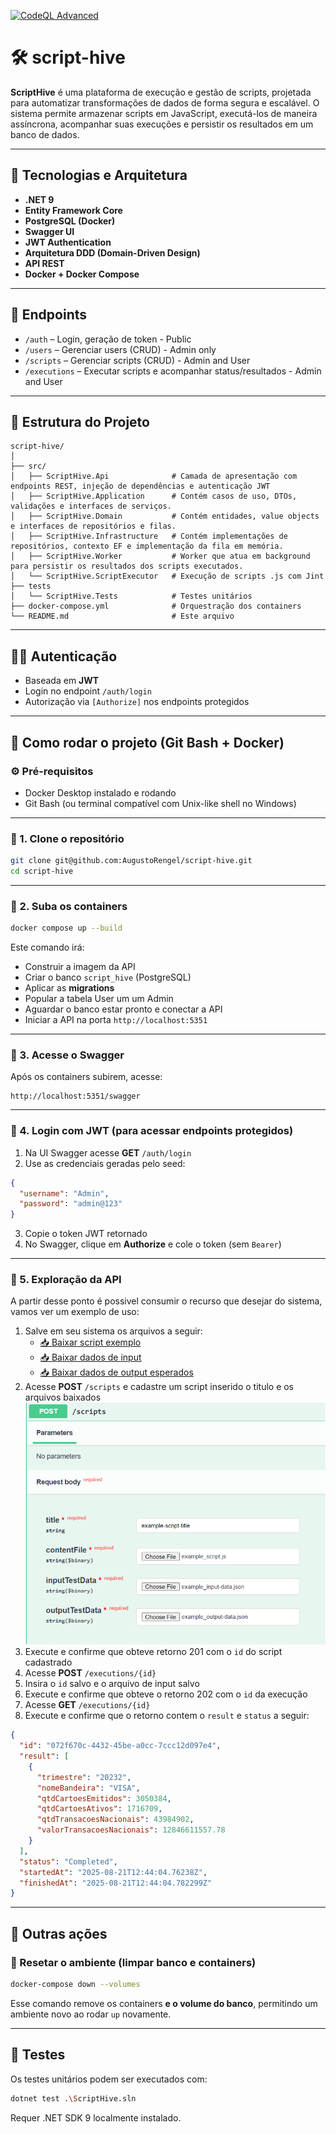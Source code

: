 [![CodeQL Advanced](https://github.com/AugustoRengel/script-hive/actions/workflows/codeql.yml/badge.svg)](https://github.com/AugustoRengel/script-hive/actions/workflows/codeql.yml)
 
 # 🛠️ script-hive

**ScriptHive** é uma plataforma de execução e gestão de scripts, 
projetada para automatizar transformações de dados de forma segura e escalável. 
O sistema permite armazenar scripts em JavaScript, executá-los de maneira assíncrona, 
acompanhar suas execuções e persistir os resultados em um banco de dados.

---

## 📌 Tecnologias e Arquitetura

- **.NET 9**
- **Entity Framework Core**
- **PostgreSQL (Docker)**
- **Swagger UI**
- **JWT Authentication**
- **Arquitetura DDD (Domain-Driven Design)**
- **API REST**
- **Docker + Docker Compose**

---

## 📂 Endpoints

- `/auth` – Login, geração de token - Public
- `/users` – Gerenciar users (CRUD) - Admin only
- `/scripts` – Gerenciar scripts (CRUD) - Admin and User
- `/executions` – Executar scripts e acompanhar status/resultados - Admin and User

---

## 🧱 Estrutura do Projeto

```
script-hive/
│
├── src/ 
│	├── ScriptHive.Api				# Camada de apresentação com endpoints REST, injeção de dependências e autenticação JWT
│	├── ScriptHive.Application		# Contém casos de uso, DTOs, validações e interfaces de serviços.
│	├── ScriptHive.Domain			# Contém entidades, value objects e interfaces de repositórios e filas.
│	├── ScriptHive.Infrastructure	# Contém implementações de repositórios, contexto EF e implementação da fila em memória.
│	├── ScriptHive.Worker			# Worker que atua em background para persistir os resultados dos scripts executados.
│	└── ScriptHive.ScriptExecutor	# Execução de scripts .js com Jint
├── tests 
│	└── ScriptHive.Tests			# Testes unitários
├── docker-compose.yml				# Orquestração dos containers
└── README.md						# Este arquivo
```

---

## 👨‍💻 Autenticação

- Baseada em **JWT**
- Login no endpoint `/auth/login`
- Autorização via `[Authorize]` nos endpoints protegidos

---

## 🚀 Como rodar o projeto (Git Bash + Docker)

### ⚙️ Pré-requisitos

- Docker Desktop instalado e rodando
- Git Bash (ou terminal compatível com Unix-like shell no Windows)

---

### 🧾 1. Clone o repositório

```bash
git clone git@github.com:AugustoRengel/script-hive.git
cd script-hive
```

---

### 🐳 2. Suba os containers

```bash
docker compose up --build
```

Este comando irá:
- Construir a imagem da API
- Criar o banco `script_hive` (PostgreSQL)
- Aplicar as **migrations**
- Popular a tabela User um um Admin
- Aguardar o banco estar pronto e conectar a API
- Iniciar a API na porta `http://localhost:5351`

---

### 🔎 3. Acesse o Swagger

Após os containers subirem, acesse:

```
http://localhost:5351/swagger
```

---

### 🔐 4. Login com JWT (para acessar endpoints protegidos)

1. Na UI Swagger acesse **GET** `/auth/login`
2. Use as credenciais geradas pelo seed:

```json
{
  "username": "Admin",
  "password": "admin@123"
}
```

3. Copie o token JWT retornado
4. No Swagger, clique em **Authorize** e cole o token (sem `Bearer`)

---

### 🔎 5. Exploração da API

A partir desse ponto é possivel consumir o recurso que desejar do sistema, vamos ver um exemplo de uso:

1. Salve em seu sistema os arquivos a seguir:
    - [📥 Baixar script exemplo](https://github.com/AugustoRengel/script-hive/raw/main/docs/example-data/example_script.js)
    - [📥 Baixar dados de input](https://github.com/AugustoRengel/script-hive/raw/main/docs/example-data/example_input-data.json)
    - [📥 Baixar dados de output esperados](https://github.com/AugustoRengel/script-hive/raw/main/docs/example-data/example_output-data.json)
2. Acesse **POST** `/scripts` e cadastre um script inserido o titulo e os arquivos baixados
    ![Imagem dos dados carregados no endpoint POST scripts](docs/resources/scripts_load-example-files.png)
3. Execute e confirme que obteve retorno 201 com o `id` do script cadastrado
4. Acesse **POST** `/executions/{id}`
5. Insira o `id` salvo e o arquivo de input salvo
6. Execute e confirme que obteve o retorno 202 com o `id` da execução
7. Acesse **GET** `/executions/{id}`
8. Execute e confirme que o retorno contem o `result` e `status` a seguir:

```json
{
  "id": "072f670c-4432-45be-a0cc-7ccc12d097e4",
  "result": [
    {
      "trimestre": "20232",
      "nomeBandeira": "VISA",
      "qtdCartoesEmitidos": 3050384,
      "qtdCartoesAtivos": 1716709,
      "qtdTransacoesNacionais": 43984902,
      "valorTransacoesNacionais": 12846611557.78
    }
  ],
  "status": "Completed",
  "startedAt": "2025-08-21T12:44:04.76238Z",
  "finishedAt": "2025-08-21T12:44:04.782299Z"
}
```

---

## 🧰 Outras ações

### 🧼 Resetar o ambiente (limpar banco e containers)

```bash
docker-compose down --volumes
```

Esse comando remove os containers **e o volume do banco**, permitindo um ambiente novo ao rodar `up` novamente.

---

## 🧪 Testes

Os testes unitários podem ser executados com:

```bash
dotnet test .\ScriptHive.sln
```

Requer .NET SDK 9 localmente instalado.